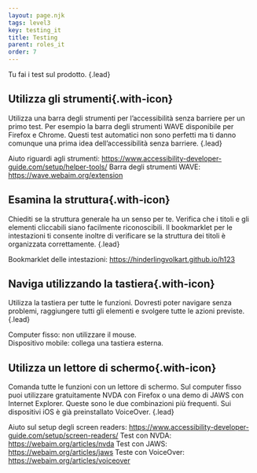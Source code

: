 ```yaml
---
layout: page.njk
tags: level3
key: testing_it
title: Testing
parent: roles_it
order: 7
---
```


Tu fai i test sul prodotto. {.lead}

## <sbb-icon name="circle-tick-medium"></sbb-icon> Utilizza gli strumenti{.with-icon}
Utilizza una barra degli strumenti per l’accessibilità senza barriere per un primo test. Per esempio la barra degli strumenti WAVE disponibile per Firefox e Chrome. Questi test automatici non sono perfetti ma ti danno comunque una prima idea dell’accessibilità senza barriere. {.lead}

Aiuto riguardi agli strumenti: <sbb-link variant="inline" type="button" target="_blank" href="https://www.accessibility-developer-guide.com/setup/helper-tools/">https://www.accessibility-developer-guide.com/setup/helper-tools/</sbb-link>
Barra degli strumenti WAVE: <sbb-link variant="inline" type="button" target="_blank" href="https://wave.webaim.org/extension">https://wave.webaim.org/extension</sbb-link>

## <sbb-icon name="circle-tick-medium"></sbb-icon> Esamina la struttura{.with-icon}
Chiediti se la struttura generale ha un senso per te. Verifica che i titoli e gli elementi cliccabili siano facilmente riconoscibili. Il bookmarklet per le intestazioni ti consente inoltre di verificare se la struttura dei titoli è organizzata correttamente. {.lead}

Bookmarklet delle intestazioni: <sbb-link variant="inline" type="button" target="_blank" href="https://hinderlingvolkart.github.io/h123">https://hinderlingvolkart.github.io/h123</sbb-link>

## <sbb-icon name="circle-tick-medium"></sbb-icon> Naviga utilizzando la tastiera{.with-icon}
Utilizza la tastiera per tutte le funzioni. Dovresti poter navigare senza problemi, raggiungere tutti gli elementi e svolgere tutte le azioni previste. {.lead}

Computer fisso: non utilizzare il mouse.  
Dispositivo mobile: collega una tastiera esterna.

## <sbb-icon name="circle-tick-medium"></sbb-icon> Utilizza un lettore di schermo{.with-icon}
Comanda tutte le funzioni con un lettore di schermo. Sul computer fisso puoi utilizzare gratuitamente NVDA con Firefox o una demo di JAWS con Internet Explorer. Queste sono le due combinazioni più frequenti. Sui dispositivi iOS è già preinstallato VoiceOver. {.lead}

Aiuto sul setup degli screen readers: <sbb-link variant="inline" type="button" target="_blank" href="https://www.accessibility-developer-guide.com/setup/screen-readers/">https://www.accessibility-developer-guide.com/setup/screen-readers/</sbb-link>
Test con NVDA: <sbb-link variant="inline" type="button" target="_blank" href="https://webaim.org/articles/nvda">https://webaim.org/articles/nvda</sbb-link>
Test con JAWS: <sbb-link variant="inline" type="button" target="_blank" href="https://webaim.org/articles/jaws">https://webaim.org/articles/jaws</sbb-link>
Teste con VoiceOver: <sbb-link variant="inline" type="button" target="_blank" href="https://webaim.org/articles/voiceover">https://webaim.org/articles/voiceover</sbb-link>